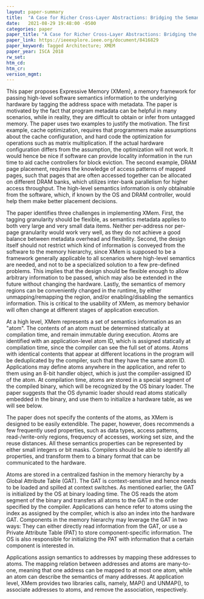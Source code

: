 ```yaml
---
layout: paper-summary
title:  "A Case for Richer Cross-Layer Abstractions: Bridging the Semantics Gap with Expressive Memory"
date:   2021-08-29 19:48:00 -0500
categories: paper
paper_title: "A Case for Richer Cross-Layer Abstractions: Bridging the Semantics Gap with Expressive Memory"
paper_link: https://ieeexplore.ieee.org/document/8416829
paper_keyword: Tagged Architecture; XMEM
paper_year: ISCA 2018
rw_set:
htm_cd:
htm_cr:
version_mgmt:
---
```


This paper proposes Expressive Memory (XMem), a memory framework for passing high-level software semantics information
to the underlying hardware by tagging the address space with metadata.
The paper is motivated by the fact that program metadata can be helpful in many scenarios, while in reality,
they are difficult to obtain or infer from untagged memory. 
The paper uses two examples to justify the motivation. The first example, cache optimization, requires that programmers
make assumptions about the cache configuration, and hard code the optimization for operations such as matrix 
multiplication. If the actual hardware configuration differs from the assumption, the optimization will not work.
It would hence be nice if software can provide locality information in the run time to aid cache controllers for 
block eviction.
The second example, DRAM page placement, requires the knowledge of access patterns of mapped pages, such that pages
that are often accessed together can be allocated on different DRAM banks, which utilizes inter-bank parallelism
for higher access throughput. The high-level semantics information is only obtainable from the software, which, 
if known by the OS and DRAM controller, would help them make better placement decisions.

The paper identifies three challenges in implementing XMem. First, the tagging granularity should be flexible, as 
semantics metadata applies to both very large and very small data items. Neither per-address nor per-page granularity
would work very well, as they do not achieve a good balance between metadata overhead and flexibility.
Second, the design itself should not restrict which kind of information is conveyed from the software to the memory 
hierarchy, since XMem is supposed to be a framework generally applicable to all scenarios where high-level semantics
are needed, and not to be a specialized solution to a few pre-defined problems. 
This implies that the design should be flexible enough to allow arbitrary information to be passed, which may also
be extended in the future without changing the hardware.
Lastly, the semantics of memory regions can be conveniently changed in the runtime, by either unmapping/remapping the 
region, and/or enabling/disabling the semantics information. This is critical to the usability of XMem, as memory
behavior will often change at different stages of application execution.

At a high level, XMem represents a set of semantics information as an "atom". 
The contents of an atom must be determined statically at compilation time, and remain immutable during execution.
Atoms are identified with an application-level atom ID, which is assigned statically at compilation time, since the 
compiler can see the full set of atoms. 
Atoms with identical contents that appear at different locations in the program will be deduplicated by the compiler,
such that they have the same atom ID.
Applications may define atoms anywhere in the application, and refer to them using an 8-bit handler object, which 
is just the compiler-assigned ID of the atom.
At compilation time, atoms are stored in a special segment of the compiled binary, which will be recognized by the OS
binary loader.
The paper suggests that the OS dynamic loader should read atoms statically embedded in the binary, and use them to
initialize a hardware table, as we will see below.

The paper does not specify the contents of the atoms, as XMem is designed to be easily extendible.
The paper, however, does recommends a few frequently used properties, such as data types, access patterns, 
read-/write-only regions, frequency of accesses, working set size, and the reuse distances.
All these semantics properties can be represented by either small integers or bit masks.
Compilers should be able to identify all properties, and transform them to a binary format that can be 
communicated to the hardware.

Atoms are stored in a centralized fashion in the memory hierarchy by a Global Attribute Table (GAT). 
The GAT is context-sensitive and hence needs to be loaded and spilled at context switches. 
As mentioned earlier, the GAT is initialized by the OS at binary loading time. The OS reads the atom segment of the 
binary and transfers all atoms to the GAT in the order specified by the compiler. Applications can hence refer to
atoms using the index as assigned by the compiler, which is also an index into the hardware GAT.
Components in the memory hierarchy may leverage the GAT in two ways: They can either directly read information from the
GAT, or use a Private Attribute Table (PAT) to store component-specific information.
The OS is also responsible for initializing the PAT with information that a certain component is interested in.

Applications assign semantics to addresses by mapping these addresses to atoms. The mapping relation between addresses
and atoms are many-to-one, meaning that one address can be mapped to at most one atom, while an atom can describe the 
semantics of many addresses.
At application level, XMem provides two libraries calls, namely, MAP() and UNMAP(), to associate addresses to atoms,
and remove the association, respectively. 
